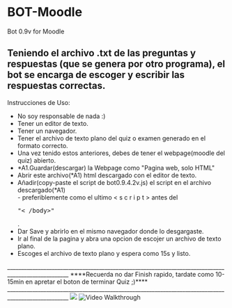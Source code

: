 # BOT-Moodle
Bot 0.9v for Moodle


<h2>Teniendo el archivo .txt de las preguntas y respuestas (que se genera por otro programa), el bot se encarga de escoger y escribir las respuestas correctas.<br></h2>

Instrucciones de Uso:<br />
<ul>
  <li>No soy responsable de nada :)<br /></li>
  <li>Tener un editor de texto.<br /></li>
  <li>Tener un navegador.<br /></li>
  <li>Tener el archivo de texto plano del quiz o examen generado en el formato correcto.<br /></li>
  <li>Una vez tenido estos anteriores, debes de tener el webpage(moodle del quiz) abierto.<br /></li>
  <li>*A1.Guardar(descargar) la Webpage como "Pagina web, solo HTML"<br /></li>
  <li>Abrir este archivo(*A1) html descargado con el editor de texto.<br /></li>
  <li>Añadir(copy-paste el script de bot0.9.4.2v.js) el script en el archivo descargado(*A1)<br /></li>
    - preferiblemente como el ultimo < s c r i p t > antes del <pre>"< /body>"</pre>.<br /></li>
  <li>Dar Save y abrirlo en el mismo navegador donde lo desgargaste.<br /></li>
  <li>Ir al final de la pagina y abra una opcion de escojer un archivo de texto plano.<br /></li>
  <li>Escoges el archivo de texto plano y espera como 15s y listo.<br /></li>
  </ul>
  ____________________________________________________________________________________________________
  ****Recuerda no dar Finish rapido, tardate como 10-15min en apretar el boton de terminar Quiz ;)****
  ____________________________________________________________________________________________________

  <img src="http://i.imgur.com/5SEgZJD.gif">

<img src='http://i.imgur.com/5SEgZJD.gif' title='Video Gif' width='' alt='Video Walkthrough' />
